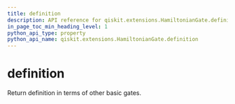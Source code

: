```yaml
---
title: definition
description: API reference for qiskit.extensions.HamiltonianGate.definition
in_page_toc_min_heading_level: 1
python_api_type: property
python_api_name: qiskit.extensions.HamiltonianGate.definition
---
```


# definition

Return definition in terms of other basic gates.

